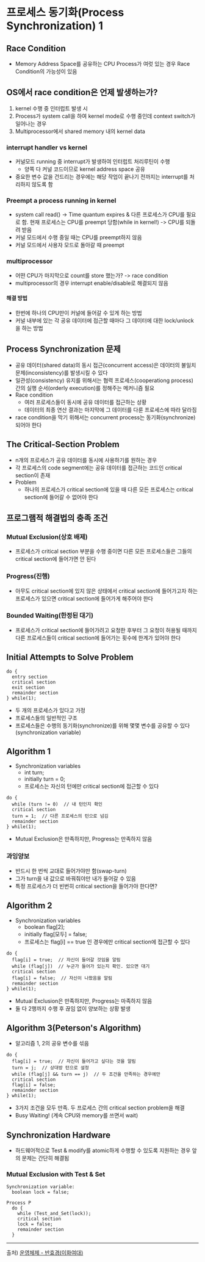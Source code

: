 프로세스 동기화(Process Synchronization) 1
========

## Race Condition

- Memory Address Space를 공유하는 CPU Process가 여럿 있는 경우 Race Condition의 가능성이 있음


## OS에서 race condition은 언제 발생하는가?

1. kernel 수행 중 인터럽트 발생 시
2. Process가 system call을 하여 kernel mode로 수행 중인데 context switch가 일어나는 경우
3. Multiprocessor에서 shared memory 내의 kernel data


### interrupt handler vs kernel

- 커널모드 running 중 interrupt가 발생하여 인터럽트 처리루틴이 수행
  - 양쪽 다 커널 코드이므로 kernel address space 공유
- 중요한 변수 값을 건드리는 경우에는 해당 작업이 끝나기 전까지는 interrupt를 처리하지 않도록 함


### Preempt a process running in kernel

- system call read() -> Time quantum expires & 다른 프로세스가 CPU를 필요로 함. 현재 프로세스는 CPU를 preempt 당함(while in kernel!) -> CPU를 되돌려 받음
- 커널 모드에서 수행 중일 때는 CPU를 preempt하지 않음
- 커널 모드에서 사용자 모드로 돌아갈 때 preempt


### multiprocessor

- 어떤 CPU가 마지막으로 count를 store 했는가? -> race condition
- multiprocessor의 경우 interrupt enable/disable로 해결되지 않음

#### 해결 방법

- 한번에 하나의 CPU만이 커널에 들어갈 수 있게 하는 방법
- 커널 내부에 있는 각 공유 데이터에 접근할 때마다 그 데이터에 대한 lock/unlock을 하는 방법


## Process Synchronization 문제

- 공유 데이터(shared data)의 동시 접근(concurrent access)은 데이터의 불일치 문제(inconsistency)를 발생시킬 수 있다
- 일관성(consistency) 유지를 위해서는 협력 프로세스(cooperationg process) 간의 실행 순서(orderly execution)를 정해주는 메커니즘 필요
- Race condition
  - 여러 프로세스들이 동시에 공유 데이터를 접근하는 상황
  - 데이터의 최종 연산 결과는 마지막에 그 데이터를 다룬 프로세스에 따라 달라짐
- race condition을 막기 위해서는 concurrent process는 동기화(synchronize)되어야 한다


## The Critical-Section Problem

- n개의 프로세스가 공유 데이터를 동시에 사용하기를 원하는 경우
- 각 프로세스의 code segment에는 공유 데이터를 접근하는 코드인 critical section이 존재
- Problem
  - 하나의 프로세스가 critical section에 있을 때 다른 모든 프로세스는 critical section에 들어갈 수 없어야 한다


## 프로그램적 해결법의 충족 조건


### Mutual Exclusion(상호 배제)

- 프로세스가 critical section 부분을 수행 중이면 다른 모든 프로세스들은 그들의 critical section에 들어가면 안 된다

### Progress(진행)

- 아무도 critical section에 있지 않은 상태에서 critical section에 들어가고자 하는 프로세스가 있으면 critical section에 들어가게 해주어야 한다

### Bounded Waiting(한정된 대기)

- 프로세스가 critical section에 들어가려고 요청한 후부터 그 요청이 허용될 때까지 다른 프로세스들이 critical section에 들어가는 횟수에 한계가 있어야 한다


## Initial Attempts to Solve Problem

```
do {
  entry section
  critical section
  exit section
  remainder section
} while(1);
```

- 두 개의 프로세스가 있다고 가정
- 프로세스들의 일반적인 구조
- 프로세스들은 수행의 동기화(synchronize)를 위해 몇몇 변수를 공유할 수 있다(synchronization variable)

## Algorithm 1

- Synchronization variables
  - int turn;
  - initially turn = 0;
  - 프로세스는 자신의 턴에만 critical section에 접근할 수 있다

```
do {
  while (turn != 0)  // 내 턴인지 확인
  critical section
  turn = 1;  // 다른 프로세스의 턴으로 넘김
  remainder section
} while(1);
```

- Mutual Exclusion은 만족하지만, Progress는 만족하지 않음

### 과잉양보

- 반드시 한 번씩 교대로 들어가야만 함(swap-turn)
- 그가 turn을 내 값으로 바꿔줘야만 내가 들어갈 수 있음
- 특정 프로세스가 더 빈번히 critical section을 들어가야 한다면?


## Algorithm 2

- Synchronization variables
  - boolean flag[2];
  - initially flag[모두] = false;
  - 프로세스는 flag[i] == true 인 경우에만 critical section에 접근할 수 있다

```
do {
  flag[i] = true;  // 자신이 들어갈 것임을 알림
  while (flag[j])  // 누군가 들어가 있는지 확인. 있으면 대기
  critical section
  flag[i] = false;  // 자신이 나왔음을 알림
  remainder section
} while(1);
```

- Mutual Exclusion은 만족하지만, Progress는 마족하지 않음
- 둘 다 2행까지 수행 후 끊임 없이 양보하는 상황 발생


## Algorithm 3(Peterson's Algorithm)

- 알고리즘 1, 2의 공유 변수를 섞음

```
do {
  flag[i] = true;  // 자신이 들어가고 싶다는 것을 알림
  turn = j;  // 상대방 턴으로 설정
  while (flag[j] && turn == j)  // 두 조건을 만족하는 경우에만
  critical section
  flag[i] = false;
  remainder section
} while(1);
```

- 3가지 조건을 모두 만족. 두 프로세스 간의 critical section problem을 해결
- Busy Waiting! (계속 CPU와 memory를 쓰면서 wait)


## Synchronization Hardware

- 하드웨어적으로 Test & modify를 atomic하게 수행할 수 있도록 지원하는 경우 앞의 문제는 간단히 해결됨

### Mutual Exclusion with Test & Set

```
Synchronization variable:
  boolean lock = false;

Process P
  do {
    while (Test_and_Set(lock));
    critical section
    lock = false;
    remainder section
  }
```

----

출처) [운영체제 - 반효경(이화여대)](http://www.kocw.net/home/search/kemView.do?kemId=1046323&ar=pop)
